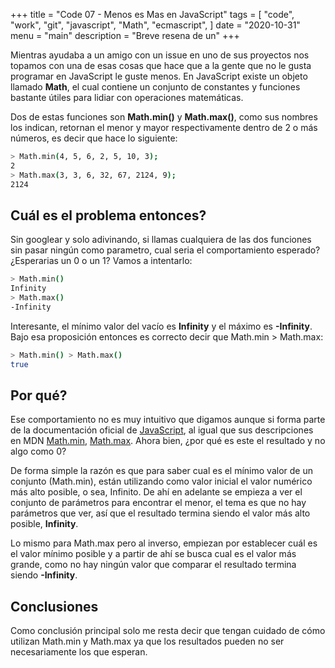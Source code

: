 +++
title = "Code 07 - Menos es Mas en JavaScript"
tags = [
	"code",
	"work",
	"git",
	"javascript",
	"Math",
	"ecmascript",
]
date = "2020-10-31"
menu = "main"
description = "Breve resena de un"
+++

Mientras ayudaba a un amigo con un issue en uno de sus proyectos nos topamos con una de esas cosas que hace que a la gente que no le gusta programar en JavaScript le guste menos. En JavaScript existe un objeto llamado __Math__, el cual contiene un conjunto de constantes y funciones bastante útiles para lidiar con operaciones matemáticas.

Dos de estas funciones son __Math.min()__ y __Math.max()__, como sus nombres los indican, retornan el menor y mayor respectivamente dentro de 2 o más números, es decir que hace lo siguiente:

```bash
> Math.min(4, 5, 6, 2, 5, 10, 3);
2
> Math.max(3, 3, 6, 32, 67, 2124, 9);
2124
```

## Cuál es el problema entonces?
Sin googlear y solo adivinando, si llamas cualquiera de las dos funciones sin pasar ningún como parametro, cual seria el comportamiento esperado? ¿Esperarias un 0 o un 1? Vamos a intentarlo:

```bash
> Math.min()
Infinity
> Math.max()
-Infinity
```

Interesante, el mínimo valor del vacío es __Infinity__ y el máximo es __-Infinity__. Bajo esa proposición entonces es correcto decir que Math.min > Math.max:

```bash
> Math.min() > Math.max()
true
```

## Por qué?
Ese comportamiento no es muy intuitivo que digamos aunque si forma parte de la documentación oficial de [JavaScript](http://www.ecma-international.org/publications/files/ECMA-ST/Ecma-262.pdf), al igual que sus descripciones en MDN [Math.min](https://developer.mozilla.org/en-US/docs/Web/JavaScript/Reference/Global_Objects/Math/min), [Math.max](https://developer.mozilla.org/en-US/docs/Web/JavaScript/Reference/Global_Objects/Math/max). Ahora bien, ¿por qué es este el resultado y no algo como 0?

De forma simple la razón es que para saber cual es el mínimo valor de un conjunto (Math.min), están utilizando como valor inicial el valor numérico más alto posible, o sea, Infinito. De ahí en adelante se empieza a ver el conjunto de parámetros para encontrar el menor, el tema es que no hay parámetros que ver, así que el resultado termina siendo el valor más alto posible, __Infinity__.

Lo mismo para Math.max pero al inverso, empiezan por establecer cuál es el valor mínimo posible y a partir de ahí se busca cual es el valor más grande, como no hay ningún valor que comparar el resultado termina siendo __-Infinity__.

## Conclusiones
Como conclusión principal solo me resta decir que tengan cuidado de cómo utilizan Math.min y Math.max ya que los resultados pueden no ser necesariamente los que esperan.